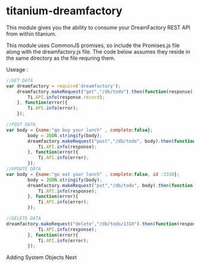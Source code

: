 titanium-dreamfactory
=====================
This module gives you the ability to consume your DreamFactory REST API from within titanium.

This module uses CommonJS promises, so include the Promises.js file along with the dreamfactory.js file.
The code below assumes they reside in the same directory as the file requring them.

Useage :

```javascript
//GET DATA
var dreamfactory = require('dreamfactory');
	dreamfactory.makeRequest("get","/db/todo").then(function(response) {
	    Ti.API.info(response.record);
	}, function(error){
	    Ti.API.info(error);
	});

//POST DATA
var body = {name:"go buy your lunch" , complete:false};
		body = JSON.stringify(body);
		dreamfactory.makeRequest("post","/db/todo", body).then(function(response) {
			Ti.API.info(response);
		}, function(error){
			Ti.API.info(error);
		});
//UPDATE DATA
var body = {name:"go eat your lunch" , complete:false, id :1310};
		body = JSON.stringify(body);
		dreamfactory.makeRequest("put","/db/todo", body).then(function(response) {
			Ti.API.info(response);
		}, function(error){
			Ti.API.info(error);
		});

//DELETE DATA
dreamfactory.makeRequest("delete","/db/todo/1310").then(function(response) {
			Ti.API.info(response);
		}, function(error){
			Ti.API.info(error);
		});

```

Adding System Objects Next

